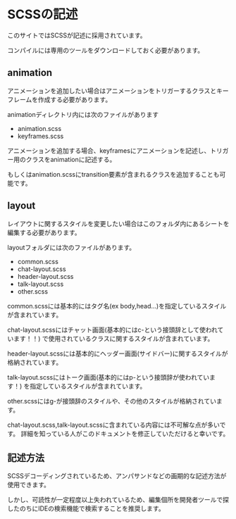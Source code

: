 # SCSSの記述

このサイトではSCSSが記述に採用されています。

コンパイルには専用のツールをダウンロードしておく必要があります。


## animation

アニメーションを追加したい場合はアニメーションをトリガーするクラスとキーフレームを作成する必要があります。

animationディレクトリ内には次のファイルがあります

* animation.scss
* keyframes.scss

アニメーションを追加する場合、keyframesにアニメーションを記述し、トリガー用のクラスをanimationに記述する。

もしくはanimation.scssにtransition要素が含まれるクラスを追加することも可能です。

## layout

レイアウトに関するスタイルを変更したい場合はこのフォルダ内にあるシートを編集する必要があります。

layoutフォルダには次のファイルがあります。

* common.scss
* chat-layout.scss
* header-layout.scss
* talk-layout.scss
* other.scss

common.scssには基本的にはタグ名(ex body,head...)を指定しているスタイルが含まれています。

chat-layout.scssにはチャット画面(基本的にはc-という接頭辞として使われています！！)
で使用されているクラスに関するスタイルが含まれています。

header-layout.scssには基本的にヘッダー画面(サイドバー)に関するスタイルが格納されています。

talk-layout.scssにはトーク画面(基本的にはp-という接頭辞が使われています！)
を指定しているスタイルが含まれています。

other.scssにはg-が接頭辞のスタイルや、その他のスタイルが格納されています。



chat-layout.scss,talk-layout.scssに含まれている内容には不可解な点が多いです。
詳細を知っている人がこのドキュメントを修正していただけると幸いです。



## 記述方法

SCSSデコーディングされているため、アンパサンドなどの画期的な記述方法が使用できます。

しかし、可読性が一定程度以上失われているため、編集個所を開発者ツールで探したのちにIDEの検索機能で検索することを推奨します。
